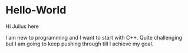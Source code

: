 # Hello-World

Hi Julius here

I am new to programming and I want to start with C++.
Quite challenging but I am going to keep pushing through till I achieve my goal.
